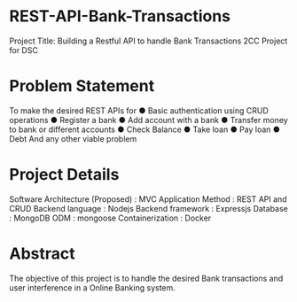 # REST-API-Bank-Transactions
Project Title: Building a Restful API to handle Bank Transactions
2CC Project for DSC 

# Problem Statement
To make the desired REST APIs for
● Basic authentication using CRUD operations
● Register a bank
● Add account with a bank
● Transfer money to bank or different accounts
● Check Balance
● Take loan
● Pay loan
● Debt
And any other viable problem

# Project Details
Software Architecture (Proposed) : MVC
Application Method : REST API and CRUD
Backend language : Nodejs
Backend framework : Expressjs
Database : MongoDB
ODM : mongoose
Containerization : Docker

# Abstract
The objective of this project is to handle the desired Bank transactions and user interference in a Online Banking system.